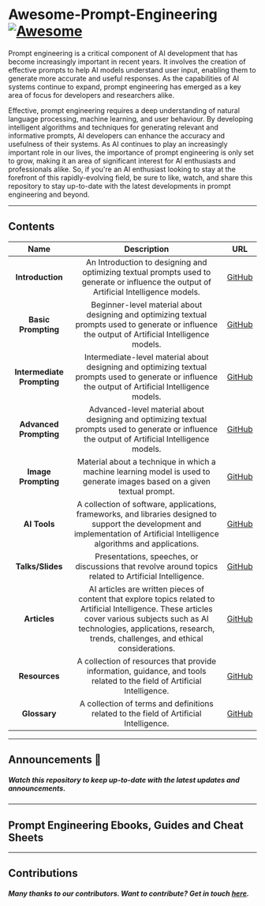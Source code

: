 # Awesome-Prompt-Engineering [![Awesome](https://awesome.re/badge.svg)](https://awesome.re)
Prompt engineering is a critical component of AI development that has become increasingly important in recent years. It involves the creation of effective prompts to help AI models understand user input, enabling them to generate more accurate and useful responses. As the capabilities of AI systems continue to expand, prompt engineering has emerged as a key area of focus for developers and researchers alike.

Effective, prompt engineering requires a deep understanding of natural language processing, machine learning, and user behaviour. By developing intelligent algorithms and techniques for generating relevant and informative prompts, AI developers can enhance the accuracy and usefulness of their systems. As AI continues to play an increasingly important role in our lives, the importance of prompt engineering is only set to grow, making it an area of significant interest for AI enthusiasts and professionals alike. So, if you're an AI enthusiast looking to stay at the forefront of this rapidly-evolving field, be sure to like, watch, and share this repository to stay up-to-date with the latest developments in prompt engineering and beyond.

---
## Contents
|  Name  |  Description  |  URL  |
| :-----:| :------------:| :----:|
| **Introduction**|  An Introduction to designing and optimizing textual prompts used to generate or influence the output of Artificial Intelligence models.  | [GitHub](https://github.com/natnew/Awesome-Prompt-Engineering)|
| **Basic Prompting**|   Beginner-level material about designing and optimizing textual prompts used to generate or influence the output of Artificial Intelligence models. | [GitHub](https://github.com/natnew/Awesome-Prompt-Engineering)|
| **Intermediate Prompting**| Intermediate-level material about designing and optimizing textual prompts used to generate or influence the output of Artificial Intelligence models.     | [GitHub](https://github.com/natnew/Awesome-Prompt-Engineering)|
| **Advanced Prompting**| Advanced-level material about designing and optimizing textual prompts used to generate or influence the output of Artificial Intelligence models.    | [GitHub](https://github.com/natnew/Awesome-Prompt-Engineering)|
| **Image Prompting**| Material about a technique in which a machine learning model is used to generate images based on a given textual prompt.    | [GitHub](https://github.com/natnew/Awesome-Prompt-Engineering)|
| **AI Tools**| A collection of software, applications, frameworks, and libraries designed to support the development and implementation of Artificial Intelligence algorithms and applications.    | [GitHub](https://github.com/natnew/Awesome-Prompt-Engineering)|
| **Talks/Slides**| Presentations, speeches, or discussions that revolve around topics related to Artificial Intelligence.     | [GitHub](https://github.com/natnew/Awesome-Prompt-Engineering)|
| **Articles**| AI articles are written pieces of content that explore topics related to Artificial Intelligence. These articles cover various subjects such as AI technologies, applications, research, trends, challenges, and ethical considerations.    | [GitHub](https://github.com/natnew/Awesome-Prompt-Engineering)|
| **Resources**| A collection of resources that provide information, guidance, and tools related to the field of Artificial Intelligence.    | [GitHub](https://github.com/natnew/Awesome-Prompt-Engineering)|
| **Glossary**| A collection of terms and definitions related to the field of Artificial Intelligence.    | [GitHub](https://github.com/natnew/Awesome-Prompt-Engineering)|




---
## Announcements :eyes: 
##### Watch this repository to keep up-to-date with the latest updates and announcements. 

---
## Prompt Engineering Ebooks, Guides and Cheat Sheets
---
## Contributions
##### Many thanks to our contributors. Want to contribute? Get in touch [here](https://www.linkedin.com/in/natasha-newbold/). 
